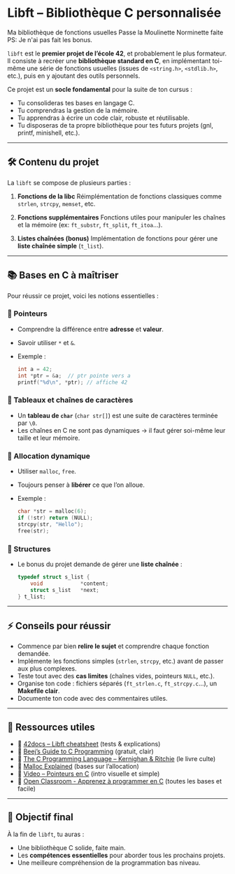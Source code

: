 # Libft – Bibliothèque C personnalisée
Ma bibliothèque de fonctions usuelles
Passe la Moulinette
Norminette faite
PS: Je n'ai pas fait les bonus.


`libft` est le **premier projet de l’école 42**, et probablement le plus formateur.
Il consiste à recréer une **bibliothèque standard en C**, en implémentant toi-même une série de fonctions usuelles (issues de `<string.h>`, `<stdlib.h>`, etc.), puis en y ajoutant des outils personnels.

Ce projet est un **socle fondamental** pour la suite de ton cursus :

* Tu consolideras tes bases en langage C.
* Tu comprendras la gestion de la mémoire.
* Tu apprendras à écrire un code clair, robuste et réutilisable.
* Tu disposeras de ta propre bibliothèque pour tes futurs projets (gnl, printf, minishell, etc.).

---

## 🛠️ Contenu du projet

La `libft` se compose de plusieurs parties :

1. **Fonctions de la libc**
   Réimplémentation de fonctions classiques comme `strlen`, `strcpy`, `memset`, etc.

2. **Fonctions supplémentaires**
   Fonctions utiles pour manipuler les chaînes et la mémoire (ex: `ft_substr`, `ft_split`, `ft_itoa`…).

3. **Listes chaînées (bonus)**
   Implémentation de fonctions pour gérer une **liste chaînée simple** (`t_list`).

---

## 📚 Bases en C à maîtriser

Pour réussir ce projet, voici les notions essentielles :

### 🔹 Pointeurs

* Comprendre la différence entre **adresse** et **valeur**.
* Savoir utiliser `*` et `&`.
* Exemple :

  ```c
  int a = 42;
  int *ptr = &a;  // ptr pointe vers a
  printf("%d\n", *ptr); // affiche 42
  ```

### 🔹 Tableaux et chaînes de caractères

* Un **tableau de `char`** (`char str[]`) est une suite de caractères terminée par `\0`.
* Les chaînes en C ne sont pas dynamiques → il faut gérer soi-même leur taille et leur mémoire.

### 🔹 Allocation dynamique

* Utiliser `malloc`, `free`.
* Toujours penser à **libérer** ce que l’on alloue.
* Exemple :

  ```c
  char *str = malloc(6);
  if (!str) return (NULL);
  strcpy(str, "Hello");
  free(str);
  ```

### 🔹 Structures

* Le bonus du projet demande de gérer une **liste chaînée** :

  ```c
  typedef struct s_list {
      void            *content;
      struct s_list   *next;
  } t_list;
  ```

---

## ⚡️ Conseils pour réussir

* Commence par bien **relire le sujet** et comprendre chaque fonction demandée.
* Implémente les fonctions simples (`strlen`, `strcpy`, etc.) avant de passer aux plus complexes.
* Teste tout avec des **cas limites** (chaînes vides, pointeurs `NULL`, etc.).
* Organise ton code : fichiers séparés (`ft_strlen.c`, `ft_strcpy.c`…), un **Makefile clair**.
* Documente ton code avec des commentaires utiles.

---

## 📖 Ressources utiles

* 📌 [42docs – Libft cheatsheet](https://github.com/jtoty/Libftest) (tests & explications)
* 📌 [Beej’s Guide to C Programming](https://beej.us/guide/bgc/) (gratuit, clair)
* 📌 [The C Programming Language – Kernighan & Ritchie](https://en.wikipedia.org/wiki/The_C_Programming_Language) (le livre culte)
* 📌 [Malloc Explained](https://www.geeksforgeeks.org/dynamic-memory-allocation-in-c-using-malloc-calloc-free-and-realloc/) (bases sur l’allocation)
* 📌 [Video – Pointeurs en C](https://www.youtube.com/watch?v=zuegQmMdy8M) (intro visuelle et simple)
* 📌 [Open Classroom - Apprenez à programmer en C](https://openclassrooms.com/fr/courses/19980-apprenez-a-programmer-en-c) (toutes les bases et facile)

---

## 🎯 Objectif final

À la fin de `libft`, tu auras :

* Une bibliothèque C solide, faite main.
* Les **compétences essentielles** pour aborder tous les prochains projets.
* Une meilleure compréhension de la programmation bas niveau.


